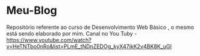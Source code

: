 # Meu-Blog
 Repositório referente ao curso de Desenvolvimento Web Básico , o mesmo está sendo elaborado por mim.
 Canal no You Tuby - https://www.youtube.com/watch?v=HeTNTbo0nRo&list=PLmE_tNDnZEDOg_kyX47ikK2v4BK8K_uGI
